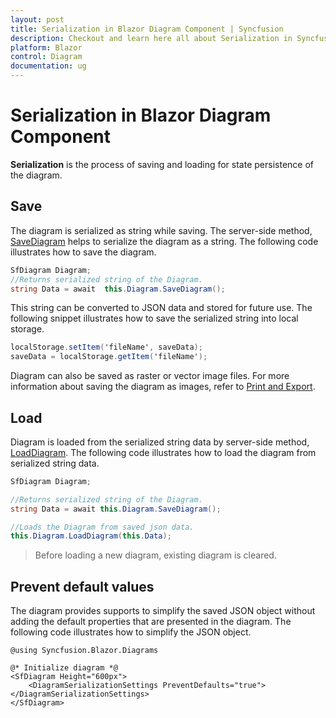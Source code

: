 ```yaml
---
layout: post
title: Serialization in Blazor Diagram Component | Syncfusion
description: Checkout and learn here all about Serialization in Syncfusion Blazor Diagram component and much more.
platform: Blazor
control: Diagram
documentation: ug
---
```


# Serialization in Blazor Diagram Component

**Serialization** is the process of saving and loading for state persistence of the diagram.

## Save

The diagram is serialized as string while saving. The server-side method, [SaveDiagram](https://help.syncfusion.com/cr/blazor/Syncfusion.Blazor.Diagrams.SfDiagram.html#Syncfusion_Blazor_Diagrams_SfDiagram_SaveDiagram) helps to serialize the diagram as a string. The following code illustrates how to save the diagram.

```csharp
SfDiagram Diagram;
//Returns serialized string of the Diagram.
string Data = await  this.Diagram.SaveDiagram();
```

This string can be converted to JSON data and stored for future use. The following snippet illustrates how to save the serialized string into local storage.

```csharp
localStorage.setItem('fileName', saveData);
saveData = localStorage.getItem('fileName');

```

Diagram can also be saved as raster or vector image files. For more information about saving the diagram as images, refer to [Print and Export](./export).

## Load

Diagram is loaded from the serialized string data by server-side method, [LoadDiagram](https://help.syncfusion.com/cr/blazor/Syncfusion.Blazor.Diagrams.SfDiagram.html#Syncfusion_Blazor_Diagrams_SfDiagram_LoadDiagram_System_String_). The following code illustrates how to load the diagram from serialized string data.

```csharp
SfDiagram Diagram;

//Returns serialized string of the Diagram.
string Data = await this.Diagram.SaveDiagram();

//Loads the Diagram from saved json data.
this.Diagram.LoadDiagram(this.Data);
```

> Before loading a new diagram, existing diagram is cleared.

## Prevent default values
The diagram provides supports to simplify the saved JSON object without adding the default properties that are presented in the diagram. The following code illustrates how to simplify the JSON object.

```cshtml
@using Syncfusion.Blazor.Diagrams

@* Initialize diagram *@
<SfDiagram Height="600px">
    <DiagramSerializationSettings PreventDefaults="true"></DiagramSerializationSettings>
</SfDiagram>
```